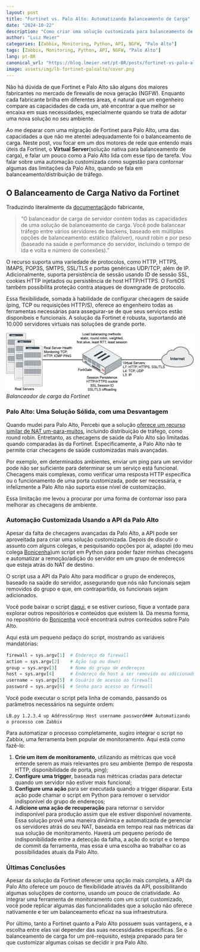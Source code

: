 ```yaml
---
layout:	post
title: "Fortinet vs. Palo Alto: Automatizando Balanceamento de Carga"
date: "2024-10-22"
description: "Como criar uma solução customizada para balanceamento de carga utilizando a API da Palo Alto em conjunto com ferramentas de monitoramento, como o Zabbix."
author: "Luiz Meier"
categories: [Zabbix, Monitoring, Python, API, NGFW, "Palo Alto"]
tags: [Zabbix, Monitoring, Python, API, NGFW, "Palo Alto"]
lang: pt-BR
canonical_url: "https://blog.lmeier.net/pt-BR/posts/fortinet-vs-palo-alto-automating-load-balancing/"
image: assets/img/lb-fortinet-paloalto/cover.png
---
```


<!-- [*Read in english*](https://blog.lmeier.net/posts/fortinet-vs-palo-alto-automating-load-balancing/) -->

Não há dúvida de que Fortinet e Palo Alto são alguns dos maiores fabricantes no mercado de firewalls de nova geração (NGFW). Enquanto cada fabricante brilha em diferentes áreas, é natural que um engenheiro compare as capacidades de cada um, até encontrar a que melhor se encaixa em suas necessidades, especialmente quando se trata de adotar uma nova solução no seu ambiente.

Ao me deparar com uma migração de Fortinet para Palo Alto, uma das capacidades a que não me atentei adequadamente foi o balanceamento de carga. Neste post, vou focar em um dos motores de rede que entendo mais úteis da Fortinet, o **Virtual Server**(solução nativa para balanceamento de carga), e falar um pouco como a Palo Alto lida com esse tipo de tarefa.
Vou falar sobre uma automação customizada como sugestão para contornar algumas das limitações da Palo Alto, quando se fala em balanceamento/distribuição de tráfego.

## O Balanceamento de Carga Nativo da Fortinet

Traduzindo literalmente da [documentação](https://docs.fortinet.com/document/fortigate/6.2.16/cookbook/713497/virtual-server)do fabricante,

> “O balanceador de carga de servidor contém todas as capacidades de uma solução de balanceamento de carga. Você pode balancear tráfego entre vários servidores de backens, baseado em múltiplas opções de balanceamento: estático (failover), round robin e por peso (baseado na saúde e performance do servidor, incluindo o tempo de ida e volta e número de conexões).”

O recurso suporta uma variedade de protocolos, como HTTP, HTTPS, IMAPS, POP3S, SMTPS, SSL/TLS e portas genéricas UDP/TCP, além de IP. Adicionalmente, suporta persistência de sessão usando ID de sessão SSL, cookies HTTP injetados ou persistência de host HTTP/HTTPS. O FortiOS também possibilita proteção contra ataques de downgrade de protocolo.

Essa flexibilidade, somada à habilidade de configurar checagem de saúde (ping, TCP ou requisições HTTP/S), oferece ao engenheiro todas as ferramentas necessárias para assegurar-se de que seus serviços estão disponíbeis e funcionais. A solução da Fortinet é robusta, suportando até 10.000 servidores virtuais nas soluções de grande porte.

![Balanceador de carga da Fortinet](assets/img/lb-fortinet-paloalto/ftn-lb.png)
*Balanceador de carga da Fortinet*

### Palo Alto: Uma Solução Sólida, com uma Desvantagem

Quando mudei para Palo Alto, Percebi que a solução [oferece um recurso similar de NAT um-para-muitos](https://docs.paloaltonetworks.com/pan-os/10-1/pan-os-networking-admin/nat/configure-nat/configure-destination-nat-using-dynamic-ip-addresses), incluindo distribuição de tráfego, como round robin. Entretanto, as checagens de saúde da Palo Alto são limitadas quando comparadas às da Fortinet. Especificamente, a Palo Alto não te permite criar checagens de saúde customizadas mais avançadas.

Por exemplo, em determinados ambientes, enviar um ping para um servidor pode não ser suficiente para determinar se um serviço está funcional. Checagens mais complexas, como verificar uma resposta HTTP específica ou o funcionamento de uma porta customizada, pode ser necessária, e infelizmente a Palo Alto não suporta esse nível de customização.

Essa limitação me levou a procurar por uma forma de contornar isso para melhorar as checagens de ambiente.

### Automação Customizada Usando a API da Palo Alto

Apesar da falta de checagens avançadas da Palo Alto, a API pode ser aproveitada para criar uma solução customizada. Depois de discutir o assunto com alguns colegas, e pesquisando opções por aí, adaptei (do meu colega [Bonicenha](https://github.com/rbonicenha))um script em Python para poder fazer minhas checagens e automatizar a remoção/adição do servidor em um grupo de endereços que esteja atrás do NAT de destino.

O script usa a API da Palo Alto para modificar o grupo de endereços, baseado na saúde do servidor, assegurando que nós não funcionais sejam removidos do grupo e que, em contrapartida, os funcionais sejam adicionados.

Você pode baixar o script [daqui](https://github.com/LuizMeier/Zabbix/tree/master/Palo%20Alto), e se estiver curioso, fique a vontade para explorar outros repositórios e conteúdos que existem lá. Da mesma forma, no repositório do [Bonicenha](https://github.com/rbonicenha) você encontrará outros conteúdos sobre Palo Alto.

Aqui está um pequeno pedaço do script, mostrando as variáveis mandatórias:

```python
firewall = sys.argv[1]  # Endereço do firewall  
action = sys.argv[2]    # Ação (up ou down)  
group = sys.argv[3]     # Nome do grupo de endereços  
host = sys.argv[4]      # Endereço do host a ser removido ou adicionado ao grupo  
username = sys.argv[5]  # Usuário de acesso ao firewall  
password = sys.argv[6]  # Senha para acesso ao firewall
```

Você pode executar o script pela linha de comando, passando os parâmetros necessários na seguinte ordem:

```shell
LB.py 1.2.3.4 up AddressGroup Host username password### Automatizando o processo com Zabbix
```

Para automatizar o processo completamente, sugiro integrar o script no Zabbix, uma ferramenta bem popular de monitoramento. Aqui está como fazê-lo:

1. **Crie um item de monitoramento**, utilizando as métricas que você entende serem as mais relevantes pro seu ambiente (tempo de resposta HTTP, disponibilidade de porta, ping);
2. **Configure uma trigger**, baseada nas métricas criadas para detectar quando um servidor não estiver mais funcional;
3. **Configure uma ação** para ser executada quando a trigger disparar. Esta ação pode chamar o script em Python para remover o servidor indisponível do grupo de endereços;
4. A**dicione uma ação de recuperação** para retornar o servidor indisponível para produção assim que ele estiver disponível novamente.
Essa solução provê uma maneira dinâmica e automatizada de gerenciar os servidores atrás do seu NAT, baseada em tempo real nas métricas da sua solução de monitoramento. Haverá um pequeno período de indisponibilidade entre a detecção da falha, a ação do script e o tempo de commit da ferramenta, mas essa é uma escolha ao trabalhar co as possibilidades atuais da Palo Alto.

### Últimas Conclusões

Apesar da solução da Fortinet oferecer uma opção mais completa, a API da Palo Alto oferece um pouco de flexibilidade através da API, possibilitando algumas soluçõpes de contorno, usando um pouco de criatividade. Ao integrar uma ferramenta de monitoramento com um script customizado, você pode replicar algumas das funcionalidades que a solução não oferece nativamente e ter um balanceamento eficaz na sua infraestrutura.

Por último, tanto a Fortinet quanto a Palo Alto possuem suas vantagens, e a escolha entre elas vai depender das suas necessidades específicas. Se o balanceamento de carga for um pré-requisito, esteja preparado para ter que customizar algumas coisas se decidir ir pra Palo Alto.
